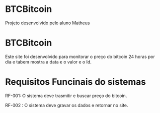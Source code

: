 # BTCBitcoin
Projeto desenvolvido pelo aluno Matheus 
<h1> BTCBitcoin</h1>

Este site foi desenvolvido para monitorar o preço do bitcoin 24 horas por dia e tabem mostra a data  e o valor 
e o Id.

# Requisitos Funcinais do sistemas
RF-001: O sistema deve trasmitir e buscar preço do bitcoin.

RF-002 : O sistema deve gravar os dados e retornar no site.
